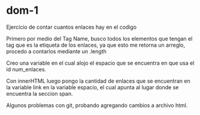 # dom-1
Ejercicio de contar cuantos enlaces hay en el codigo

Primero por medio del Tag Name, busco todos los elementos que tengan el tag <a> que es la etiqueta de los enlaces, ya que esto me retorna un arreglo, procedo a contarlos mediante un .length

Creo una variable en el cual alojo el espacio que se encuentra en <span> que usa el id num_enlaces.

Con innerHTML luego pongo la cantidad de enlaces que se encuentran en la variable link en la variable espacio, el cual apunta al lugar donde se encuentra la seccion span.

Algunos problemas con git, probando agregando cambios a archivo html.